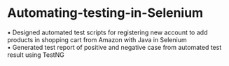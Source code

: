 # Automating-testing-in-Selenium
• Designed automated test scripts for registering new account to add products in shopping cart from Amazon with Java in Selenium                                                                                                                                        
• Generated test report of positive and negative case from automated test result using TestNG
